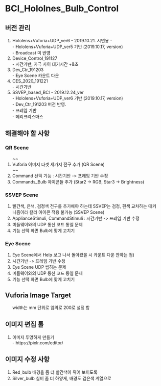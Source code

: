 # BCI_Hololnes_Bulb_Control

## 버전 관리
<ol>
  <li> Hololens+Vuforia+UDP_ver6 - 2019.10.21. 시연용 -  <br>
    - Hololens+Vuforia+UDP_ver5 기반 (2019.10.17, version)<br>
    - Broadcast 미 반영 <br>
  </li>
  <li> Device_Control_191127 <br>
    - 시간기반, 자극 사이 대기시간 +8초
  </li>
  <li> Dev_Ctr_191203 <br>
    - Eye Scene 카운트 다운 
  </li>
  <li> CES_2020_191221 <br>
    - 시간기반
  </li>
  <li> SSVEP_based_BCI - 2019.12.24_ver <br>
    - Hololens+Vuforia+UDP_ver6 기반 (2019.10.17, version)<br>
    - Dev_Ctr_191203 버전 반영. <br>
    - 프레임 기반 <br>
    - 메리크리스마스 <br>
  </li>
</ol>

## 해결해야 할 사항
### QR Scene
<ol>
  ~~<li> Vuforia 이미지 타겟 세가지 전구 추가 (QR Scene) </li>~~
  
  <li> Command 선택 기능 : 시간기반 -> 프레임 기반 수정</li>
  <li> Commands_Bulb 아이콘들 추가 (Star2 -> RGB, Star3 -> Brightness) </li>

</ol>

### SSVEP Scene
<ol>
  <li> 빨간색, 은색, 검정색 전구를 추가해야 하는데 SSVEP는 검정, 흰색 교차하는 매커니즘이라 칼라 아이콘 적용 불가능 (SSVEP Scene) </li>
  <li> ApplianceStimuli, CommandStimuli : 시간기반 -> 프레임 기반 수정</li>
  <li> 미들웨어와의 UDP 통신 코드 통일 문제</li>
  <li> 기능 선택 화면 Bulb에 맞게 고치기</li>
</ol>

### Eye Scene
<ol>
  <li> Eye Scene에서 Help 보고 나서 돌아왔을 시 카운트 다운 안하는 점(</li>
  <li> 시간기반 -> 프레임 기반 수정</li>
  <li> Eye Scene UDP 씹히는 문제</li>
  <li> 미들웨어와의 UDP 통신 코드 통일 문제</li>
  <li> 기능 선택 화면 Bulb에 맞게 고치기</li>
</ol>

## Vuforia Image Target
<ul>
  width는 mm 단위로 임의로 200로 설정 함
</ul>



## 이미지 편집 툴
<ol>
  <li> 이미지 투명하게 만들기 <br>
    - https://pixlr.com/editor/
  </li>
</ol>

## 이미지 수정 사항
<ol>
  <li> Red_bulb 배경을 좀 더 빨간색이 튀어 보이도록 </li>
  <li> Silver_bulb 실버 좀 더 하얗게, 배경도 검은색 계열으로 </li>
